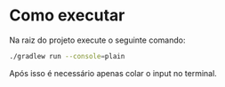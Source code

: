 # Como executar

  Na raiz do projeto execute o seguinte comando:
  
  ```bash
  ./gradlew run --console=plain
  ```
  
  Após isso é necessário apenas colar o input no terminal.
